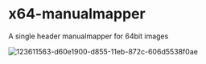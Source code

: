# x64-manualmapper
A single header manualmapper for 64bit images

![123611563-d60e1900-d855-11eb-872c-606d5538f0ae](https://user-images.githubusercontent.com/89882326/131599318-39c57e9d-b19c-4b0a-81df-974a76edb879.png)
